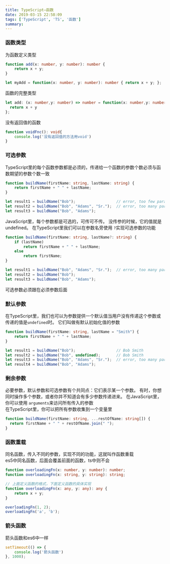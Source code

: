 ```yaml
---
title: TypeScript—函数
date: 2019-03-15 22:58:09
tags: ['TypeScript', 'TS', '函数']
summary:
---
```

<a name="25009be8"></a>
### 函数类型
为函数定义类型
```typescript
function add(x: number, y: number): number {
    return x + y;
}

let myAdd = function(x: number, y: number): number { return x + y; };
```
函数的完整类型
```typescript
let add: (x: number,y: number) => number = function(x: number,y: number): number { 
  return x + y
};
```
没有返回值的函数
```typescript
function voidFnc(): void{
    console.log('没有返回值的方法用void')
}
```
<a name="dcf8ae46"></a>
### 可选参数
TypeScript里的每个函数参数都是必须的，传递给一个函数的参数个数必须与函数期望的参数个数一致
```typescript
function buildName(firstName: string, lastName: string) {
    return firstName + " " + lastName;
}

let result1 = buildName("Bob");                  // error, too few parameters
let result2 = buildName("Bob", "Adams", "Sr.");  // error, too many parameters
let result3 = buildName("Bob", "Adams");
```
JavaScript里，每个参数都是可选的，可传可不传。 没传参的时候，它的值就是undefined。 在TypeScript里我们可以在参数名旁使用 `?`实现可选参数的功能
```typescript
function buildName(firstName: string, lastName?: string) {
    if (lastName)
        return firstName + " " + lastName;
    else
        return firstName;
}

let result1 = buildName("Bob", "Adams", "Sr.");  // error, too many parameters
let result2 = buildName("Bob");
let result3 = buildName("Bob", "Adams");
```
可选参数必须跟在必须参数后面
<a name="2171d1b0"></a>
### 默认参数
在TypeScript里，我们也可以为参数提供一个默认值当用户没有传递这个参数或传递的值是`undefined`时。 它们叫做有默认初始化值的参数
```typescript
function buildName(firstName: string, lastName = "Smith") {
    return firstName + " " + lastName;
}

let result1 = buildName("Bob");                  // Bob Smith
let result2 = buildName("Bob", undefined);       // Bob Smith
let result3 = buildName("Bob", "Adams", "Sr.");  // error, too many parameters
let result4 = buildName("Bob", "Adams");
```
<a name="be276e0f"></a>
### 剩余参数
必要参数，默认参数和可选参数有个共同点：它们表示某一个参数。 有时，你想同时操作多个参数，或者你并不知道会有多少参数传递进来。 在JavaScript里，你可以使用 `arguments`来访问所有传入的参数<br />在TypeScript里，你可以把所有参数收集到一个变量里
```typescript
function buildName(firstName: string, ...restOfName: string[]) {
  return firstName + " " + restOfName.join(" ");
}
```
<a name="9bbd2b0d"></a>
### 函数重载
同名函数，传入不同的参数，实现不同的功能，这就叫作函数重载<br />es5中同名函数，后面会覆盖前面的函数，ts中则不会
```typescript
function overloadingFn(x: number, y: number): number;
function overloadingFn(x: string, y: string): string;

// 上面定义函数的格式，下面定义函数的具体实现
function overloadingFn(x: any, y: any): any {
    return x + y;
}

overloadingFn(1, 2);
overloadingFn('a', 'b');
```

<a name="d86f8699"></a>
### 箭头函数
箭头函数和es6中一样
```typescript
setTimeout(() => {
    console.log('箭头函数')
}, 1000);
```